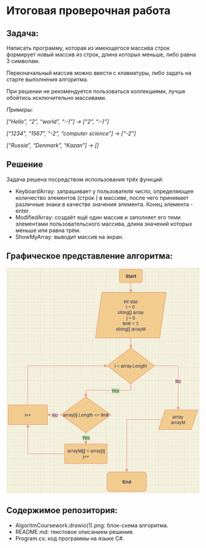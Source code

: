 # Итоговая проверочная работа

## Задача: 
Написать программу, которая из имеющегося массива строк формирует новый массив из строк, длина которых меньше, либо равна 3 символам. 

Первоначальный массив можно ввести с клавиатуры, либо задать на старте выполнения алгоритма.
 
При решении не рекомендуется пользоваться коллекциями, лучше обойтись исключительно массивами.

*Примеры:*

*[“Hello”, “2”, “world”, “:-)”] → [“2”, “:-)”]*

*[“1234”, “1567”, “-2”, “computer science”] → [“-2”]*

*[“Russia”, “Denmark”, “Kazan”] → []*

## Решение

Задача решена посредством использования трёх функций:

* KeyboardArray: запрашивает у пользователя число, определяющее количество элементов (строк ) в массиве, после чего принимает различные знаки в качестве значения элемента. Конец элемента - enter.
*  ModifiedArray: создаёт ещё один массив и заполняет его теми элементами пользовательского массива, длина значений которых меньше или равна трём.
* ShowMyArray: выводит массив на экран.

 ## Графическое представление алгоритма:
 ![графический файл с алгоритмом](AlgoritmCoursework.drawio(1).png)

 ## Содержимое репозитория:

* AlgoritmCoursework.drawio(1).png: блок-схема алгоритма.
* README.md: текстовое описанием решения.
* Program.cs: код программы на языке C#.

